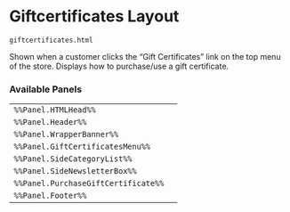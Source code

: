 # Giftcertificates Layout

`giftcertificates.html`

Shown when a customer clicks the “Gift Certificates” link on the top menu of the store. Displays how to purchase/use a gift certificate.

### Available Panels
|||
|---|---|
| `%%Panel.HTMLHead%%` |
| `%%Panel.Header%%` |
| `%%Panel.WrapperBanner%%` |
| `%%Panel.GiftCertificatesMenu%%` |
| `%%Panel.SideCategoryList%%` |
| `%%Panel.SideNewsletterBox%%` |
| `%%Panel.PurchaseGiftCertificate%%` |
| `%%Panel.Footer%%` |
